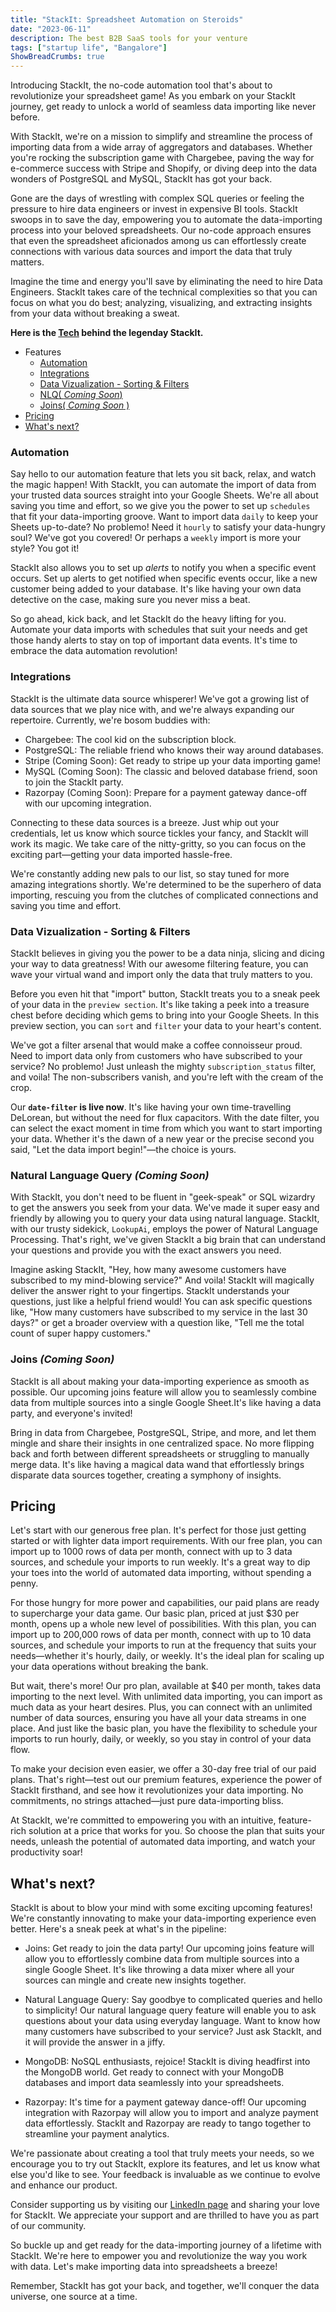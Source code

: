 ```yaml
---
title: "StackIt: Spreadsheet Automation on Steroids"
date: "2023-06-11"
description: The best B2B SaaS tools for your venture
tags: ["startup life", "Bangalore"]
ShowBreadCrumbs: true 
---
```

Introducing StackIt, the no-code automation tool that's about to revolutionize your spreadsheet game! As you embark on your StackIt journey, get ready to unlock a world of seamless data importing like never before.

With StackIt, we're on a mission to simplify and streamline the process of importing data from a wide array of aggregators and databases. Whether you're rocking the subscription game with Chargebee, paving the way for e-commerce success with Stripe and Shopify, or diving deep into the data wonders of PostgreSQL and MySQL, StackIt has got your back.

Gone are the days of wrestling with complex SQL queries or feeling the pressure to hire data engineers or invest in expensive BI tools. StackIt swoops in to save the day, empowering you to automate the data-importing process into your beloved spreadsheets. Our no-code approach ensures that even the spreadsheet aficionados among us can effortlessly create connections with various data sources and import the data that truly matters.

Imagine the time and energy you'll save by eliminating the need to hire Data Engineers. StackIt takes care of the technical complexities so that you can focus on what you do best; analyzing, visualizing, and extracting insights from your data without breaking a sweat.

**Here is the [Tech](/blog/stackit.tech.html) behind the legenday StackIt.**  
- Features
  - [Automation](#automation)
  - [Integrations](#integrations)
  - [Data Vizualization - Sorting & Filters](#data-vizualization-sorting-filters)
  - [NLQ( *Coming Soon*)](#natural-language-query-coming-soon)
  - [Joins( *Coming Soon* )](#joins-coming-soon)
- [Pricing](#pricing)
- [What's next?](#whats-next)

### Automation

Say hello to our automation feature that lets you sit back, relax, and watch the magic happen! With StackIt, you can automate the import of data from your trusted data sources straight into your Google Sheets. We're all about saving you time and effort, so we give you the power to set up `schedules` that fit your data-importing groove. Want to import data `daily` to keep your Sheets up-to-date? No problemo! Need it `hourly` to satisfy your data-hungry soul? We've got you covered! Or perhaps a `weekly` import is more your style? You got it!

StackIt also allows you to set up *alerts* to notify you when a specific event occurs. Set up alerts to get notified when specific events occur, like a new customer being added to your database. It's like having your own data detective on the case, making sure you never miss a beat.

So go ahead, kick back, and let StackIt do the heavy lifting for you. Automate your data imports with schedules that suit your needs and get those handy alerts to stay on top of important data events. It's time to embrace the data automation revolution!

### Integrations

StackIt is the ultimate data source whisperer! We've got a growing list of data sources that we play nice with, and we're always expanding our repertoire. Currently, we're bosom buddies with:

- Chargebee: The cool kid on the subscription block.
- PostgreSQL: The reliable friend who knows their way around databases.
- Stripe (Coming Soon): Get ready to stripe up your data importing game!
- MySQL (Coming Soon): The classic and beloved database friend, soon to join the StackIt party.
- Razorpay (Coming Soon): Prepare for a payment gateway dance-off with our upcoming integration.

Connecting to these data sources is a breeze. Just whip out your credentials, let us know which source tickles your fancy, and StackIt will work its magic. We take care of the nitty-gritty, so you can focus on the exciting part—getting your data imported hassle-free.

We're constantly adding new pals to our list, so stay tuned for more amazing integrations shortly. We're determined to be the superhero of data importing, rescuing you from the clutches of complicated connections and saving you time and effort.

### Data Vizualization - Sorting & Filters

StackIt believes in giving you the power to be a data ninja, slicing and dicing your way to data greatness! With our awesome filtering feature, you can wave your virtual wand and import only the data that truly matters to you.

Before you even hit that "import" button, StackIt treats you to a sneak peek of your data in the `preview section`. It's like taking a peek into a treasure chest before deciding which gems to bring into your Google Sheets. In this preview section, you can `sort` and `filter` your data to your heart's content.

We've got a filter arsenal that would make a coffee connoisseur proud. Need to import data only from customers who have subscribed to your service? No problemo! Just unleash the mighty `subscription_status` filter, and voila! The non-subscribers vanish, and you're left with the cream of the crop.

Our **`date-filter` is live now**. It's like having your own time-travelling DeLorean, but without the need for flux capacitors. With the date filter, you can select the exact moment in time from which you want to start importing your data. Whether it's the dawn of a new year or the precise second you said, "Let the data import begin!"—the choice is yours.

### Natural Language Query *(Coming Soon)*

With StackIt, you don't need to be fluent in "geek-speak" or SQL wizardry to get the answers you seek from your data. We've made it super easy and friendly by allowing you to query your data using natural language. StackIt, with our trusty sidekick, `LookupAi`, employs the power of Natural Language Processing. That's right, we've given StackIt a big brain that can understand your questions and provide you with the exact answers you need.

Imagine asking StackIt, "Hey, how many awesome customers have subscribed to my mind-blowing service?" And voila! StackIt will magically deliver the answer right to your fingertips. StackIt understands your questions, just like a helpful friend would! You can ask specific questions like, "How many customers have subscribed to my service in the last 30 days?" or get a broader overview with a question like, "Tell me the total count of super happy customers."

### Joins *(Coming Soon)*

StackIt is all about making your data-importing experience as smooth as possible. Our upcoming joins feature will allow you to seamlessly combine data from multiple sources into a single Google Sheet.It's like having a data party, and everyone's invited!

Bring in data from Chargebee, PostgreSQL, Stripe, and more, and let them mingle and share their insights in one centralized space. No more flipping back and forth between different spreadsheets or struggling to manually merge data. It's like having a magical data wand that effortlessly brings disparate data sources together, creating a symphony of insights.

## Pricing

Let's start with our generous free plan. It's perfect for those just getting started or with lighter data import requirements. With our free plan, you can import up to 1000 rows of data per month, connect with up to 3 data sources, and schedule your imports to run weekly. It's a great way to dip your toes into the world of automated data importing, without spending a penny.

For those hungry for more power and capabilities, our paid plans are ready to supercharge your data game. Our basic plan, priced at just $30 per month, opens up a whole new level of possibilities. With this plan, you can import up to 200,000 rows of data per month, connect with up to 10 data sources, and schedule your imports to run at the frequency that suits your needs—whether it's hourly, daily, or weekly. It's the ideal plan for scaling up your data operations without breaking the bank.

But wait, there's more! Our pro plan, available at $40 per month, takes data importing to the next level. With unlimited data importing, you can import as much data as your heart desires. Plus, you can connect with an unlimited number of data sources, ensuring you have all your data streams in one place. And just like the basic plan, you have the flexibility to schedule your imports to run hourly, daily, or weekly, so you stay in control of your data flow.

To make your decision even easier, we offer a 30-day free trial of our paid plans. That's right—test out our premium features, experience the power of StackIt firsthand, and see how it revolutionizes your data importing. No commitments, no strings attached—just pure data-importing bliss.

At StackIt, we're committed to empowering you with an intuitive, feature-rich solution at a price that works for you. So choose the plan that suits your needs, unleash the potential of automated data importing, and watch your productivity soar!

## What's next?

StackIt is about to blow your mind with some exciting upcoming features! We're constantly innovating to make your data-importing experience even better. Here's a sneak peek at what's in the pipeline:

- Joins: Get ready to join the data party! Our upcoming joins feature will allow you to effortlessly combine data from multiple sources into a single Google Sheet. It's like throwing a data mixer where all your sources can mingle and create new insights together.

- Natural Language Query: Say goodbye to complicated queries and hello to simplicity! Our natural language query feature will enable you to ask questions about your data using everyday language. Want to know how many customers have subscribed to your service? Just ask StackIt, and it will provide the answer in a jiffy.

- MongoDB: NoSQL enthusiasts, rejoice! StackIt is diving headfirst into the MongoDB world. Get ready to connect with your MongoDB databases and import data seamlessly into your spreadsheets.

- Razorpay: It's time for a payment gateway dance-off! Our upcoming integration with Razorpay will allow you to import and analyze payment data effortlessly. StackIt and Razorpay are ready to tango together to streamline your payment analytics.

We're passionate about creating a tool that truly meets your needs, so we encourage you to try out StackIt, explore its features, and let us know what else you'd like to see. Your feedback is invaluable as we continue to evolve and enhance our product.

Consider supporting us by visiting our [LinkedIn page](https://www.linkedin.com/company/nowstackit/) and sharing your love for StackIt. We appreciate your support and are thrilled to have you as part of our community.

So buckle up and get ready for the data-importing journey of a lifetime with StackIt. We're here to empower you and revolutionize the way you work with data. Let's make importing data into spreadsheets a breeze!

Remember, StackIt has got your back, and together, we'll conquer the data universe, one source at a time.
